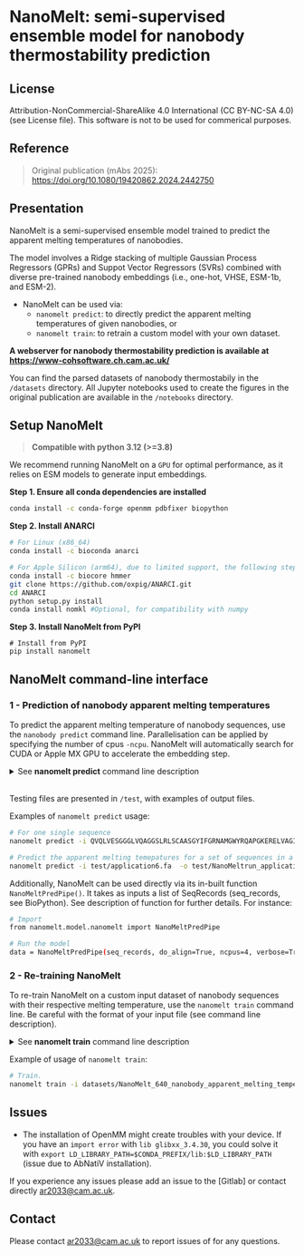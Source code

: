 # NanoMelt: semi-supervised ensemble model for nanobody thermostability prediction

</div>

## License

Attribution-NonCommercial-ShareAlike 4.0 International (CC BY-NC-SA 4.0) (see License file).
This software is not to be used for commerical purposes.

## Reference

> Original publication (mAbs 2025): https://doi.org/10.1080/19420862.2024.2442750


## Presentation

NanoMelt is a semi-supervised ensemble model trained to predict the apparent
melting temperatures of nanobodies. 

The model involves a Ridge stacking of multiple Gaussian Process Regressors (GPRs)
and Suppot Vector Regressors (SVRs) combined with diverse pre-trained nanobody embeddings 
(i.e., one-hot, VHSE, ESM-1b, and ESM-2).

* NanoMelt can be used via:
    - `nanomelt predict`: to directly predict the apparent melting temperatures of given nanobodies, or
    - `nanomelt train`: to retrain a custom model with your own dataset. 

<strong>A webserver for nanobody thermostability prediction is available at https://www-cohsoftware.ch.cam.ac.uk/</strong>

You can find the parsed datasets of nanobody thermostabily in the `/datasets` directory. 
All Jupyter notebooks used to create the figures in the original publication are available in the `/notebooks` directory. 

## Setup NanoMelt 

> **Compatible with python 3.12 (>=3.8)**

We recommend running NanoMelt on a `GPU` for optimal performance, as it relies on ESM models to generate input embeddings.

**Step 1. Ensure all conda dependencies are installed**

```bash
conda install -c conda-forge openmm pdbfixer biopython
```

**Step 2. Install ANARCI**

```bash
# For Linux (x86_64)
conda install -c bioconda anarci

# For Apple Silicon (arm64), due to limited support, the following steps are recommended
conda install -c biocore hmmer
git clone https://github.com/oxpig/ANARCI.git
cd ANARCI
python setup.py install
conda install nomkl #Optional, for compatibility with numpy
```

**Step 3. Install NanoMelt from PyPI**
```
# Install from PyPI
pip install nanomelt
```

## NanoMelt command-line interface

### 1 - Prediction of nanobody apparent melting temperatures

To predict the apparent melting temperature of nanobody sequences, use the `nanobody predict` command line. Parallelisation can be applied by specifying the number of cpus `-ncpu`. NanoMelt will automatically search for CUDA or Apple MX GPU to accelerate the embedding step. 

<details>
    <summary>See <strong>nanomelt predict</strong> command line description</summary>

```
nanomelt predict [-h] [-i INPUT_FILEPATH_OR_SEQ] [-o OUTPUT_SAVEFP] [-align] [-ncpu NCPU]

Predict nanobody apparent melting temperatures with NanoMelt

optional arguments:
  -h, --help            show this help message and exit
  -i INPUT_FILEPATH_OR_SEQ, --input_filepath_or_seq INPUT_FILEPATH_OR_SEQ
                        Filepath to the fasta file .fa to score or directly a single string sequence (default: to_score.fa)
  -o OUTPUT_SAVEFP, --output_savefp OUTPUT_SAVEFP
                        Filename of the .csv file to save the predictions in (default: nanomelt_run.csv)
  -align, --do_align    Do the alignment and the cleaning of the given sequences before training. This step can takes a lot of time if the number of
                        sequences is huge. (default: False)
  -ncpu NCPU, --ncpu NCPU
                        If ncpu>1 will parallelise the alignment process (default: 1)
```
</details>


\
Testing files are presented in `/test`, with examples of output files.

Examples of `nanomelt predict` usage:

```bash
# For one single sequence
nanomelt predict -i QVQLVESGGGLVQAGGSLRLSCAASGYIFGRNAMGWYRQAPGKERELVAGITRRGSITYYADSVKGRFTISRDNAKNTVYLQMNSLKPEDTAVYYCAADPASPAYGDYWGQGTQVTVSS -align

# Predict the apparent melting temepatures for a set of sequences in a fasta file
nanomelt predict -i test/application6.fa  -o test/NanoMeltrun_application6.csv -align
```

Additionally, NanoMelt can be used directly via its in-built function `NanoMeltPredPipe()`. It takes as inputs a list of SeqRecords (seq_records, see BioPython). 
See description of function for further details. For instance:

```bash
# Import
from nanomelt.model.nanomelt import NanoMeltPredPipe

# Run the model
data = NanoMeltPredPipe(seq_records, do_align=True, ncpus=4, verbose=True)
```

### 2 - Re-training NanoMelt

To re-train NanoMelt on a custom input dataset of nanobody sequences with their respective melting temperature, use the `nanomelt train` command line.
Be careful with the format of your input file (see command line description).

<details>
    <summary>See <strong>nanomelt train</strong> command line description</summary>

```
nanomelt train [-h] [-i INPUT_CSV] [-od OUTPUT_DIR] [-align] [-ncpu NCPU]

Train NanoMelt with a new input dataset.

optional arguments:
  -h, --help            show this help message and exit
  -i INPUT_CSV, --input_csv INPUT_CSV
                        Filepath to the .csv file of the nanobody dataset. It needs to have at least columns with Id, Sequence, Experimental method
                        and Measured apparent melting temperature (C). (default: new_nano_thermostability_dataset.csv)
  -od OUTPUT_DIR, --output_dir OUTPUT_DIR
                        Filepath to the output dir where to save the saved models (default: nanomelt_retrain)
  -align, --do_align    Do the alignment and the cleaning of the given sequences before training. This step can takes a lot of time if the number of
                        sequences is huge. (default: False)
  -ncpu NCPU, --ncpu NCPU
                        If ncpu>1 will parallelise the algnment process (default: 1)
```

</details>

Example of usage of `nanomelt train`:

```bash
# Train.
nanomelt train -i datasets/NanoMelt_640_nanobody_apparent_melting_temperatures.csv -od test/nanomelt_retrain -align -ncpu 4
```

## Issues

- The installation of OpenMM might create troubles with your device. If you have an `import error` with `lib glibxx_3.4.30`, you could solve it with `export LD_LIBRARY_PATH=$CONDA_PREFIX/lib:$LD_LIBRARY_PATH` (issue due to AbNatiV installation).

If you experience any issues please add an issue to the [Gitlab] or contact directly ar2033@cam.ac.uk.

## Contact

Please contact ar2033@cam.ac.uk to report issues of for any questions.


